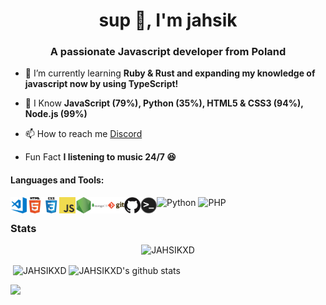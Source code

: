 
<h1 align="center">sup 👋, I'm jahsik</h1>
<h3 align="center">A passionate Javascript developer from Poland</h3>

- 🌱 I’m currently learning **Ruby & Rust and expanding my knowledge of javascript now by using TypeScript!**

- 🌱 I Know **JavaScript (79%), Python (35%), HTML5 & CSS3 (94%), Node.js (99%)**

- 📫 How to reach me [Discord](https://discord.com/users/633637146829520903)

- Fun Fact **I listening to music 24/7 😆**


#### Languages and Tools:

<img align="left" alt="Visual Studio Code" width="26px" src="https://raw.githubusercontent.com/github/explore/80688e429a7d4ef2fca1e82350fe8e3517d3494d/topics/visual-studio-code/visual-studio-code.png" />
<img align="left" alt="HTML5" width="26px" src="https://raw.githubusercontent.com/github/explore/80688e429a7d4ef2fca1e82350fe8e3517d3494d/topics/html/html.png" />
<img align="left" alt="CSS3" width="26px" src="https://raw.githubusercontent.com/github/explore/80688e429a7d4ef2fca1e82350fe8e3517d3494d/topics/css/css.png" />
<img align="left" alt="JavaScript" width="26px" src="https://raw.githubusercontent.com/github/explore/80688e429a7d4ef2fca1e82350fe8e3517d3494d/topics/javascript/javascript.png" />
<img align="left" alt="Node.js" width="26px" src="https://raw.githubusercontent.com/github/explore/80688e429a7d4ef2fca1e82350fe8e3517d3494d/topics/nodejs/nodejs.png" />
<img align="left" alt="MongoDB" width="26px" src="https://raw.githubusercontent.com/github/explore/80688e429a7d4ef2fca1e82350fe8e3517d3494d/topics/mongodb/mongodb.png" />
<img align="left" alt="Git" width="26px" src="https://raw.githubusercontent.com/github/explore/80688e429a7d4ef2fca1e82350fe8e3517d3494d/topics/git/git.png" />
<img align="left" alt="GitHub" width="26px" src="https://raw.githubusercontent.com/github/explore/78df643247d429f6cc873026c0622819ad797942/topics/github/github.png" />
<img align="left" alt="Terminal" width="26px" src="https://raw.githubusercontent.com/github/explore/80688e429a7d4ef2fca1e82350fe8e3517d3494d/topics/terminal/terminal.png" />
<img allign="left" alt="Python" src="https://img.shields.io/badge/python%20-%2314354C.svg?&style=for-the-badge&logo=python&logoColor=white"/>
<img allign="left" alt="PHP" src="https://img.shields.io/badge/php-%23777BB4.svg?&style=for-the-badge&logo=php&logoColor=white"/>


### Stats
<p align="center"> <img src="https://komarev.com/ghpvc/?username=JAHSIKXD" alt="JAHSIKXD" /> </p>
<p>&nbsp;<img align="center" src="https://github-readme-stats.vercel.app/api?username=JAHSIKXD&show_icons=true&theme=dracula" alt="JAHSIKXD" height="200"/>
<img align="center" src="https://github-readme-stats.vercel.app/api/top-langs/?username=JAHSIKXD&hide=lua&theme=dracula" alt="JAHSIKXD's github stats"/>
<div><img src="https://github-profile-trophy.vercel.app/?username=JAHSIKXD&theme=dracula" width="1200"></div></p>





